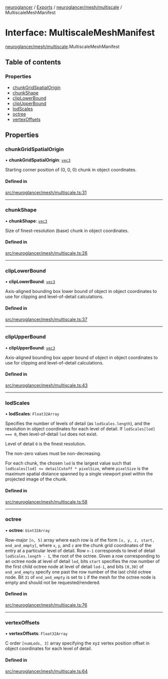 [neuroglancer](../README.md) / [Exports](../modules.md) / [neuroglancer/mesh/multiscale](../modules/neuroglancer_mesh_multiscale.md) / MultiscaleMeshManifest

# Interface: MultiscaleMeshManifest

[neuroglancer/mesh/multiscale](../modules/neuroglancer_mesh_multiscale.md).MultiscaleMeshManifest

## Table of contents

### Properties

- [chunkGridSpatialOrigin](neuroglancer_mesh_multiscale.MultiscaleMeshManifest.md#chunkgridspatialorigin)
- [chunkShape](neuroglancer_mesh_multiscale.MultiscaleMeshManifest.md#chunkshape)
- [clipLowerBound](neuroglancer_mesh_multiscale.MultiscaleMeshManifest.md#cliplowerbound)
- [clipUpperBound](neuroglancer_mesh_multiscale.MultiscaleMeshManifest.md#clipupperbound)
- [lodScales](neuroglancer_mesh_multiscale.MultiscaleMeshManifest.md#lodscales)
- [octree](neuroglancer_mesh_multiscale.MultiscaleMeshManifest.md#octree)
- [vertexOffsets](neuroglancer_mesh_multiscale.MultiscaleMeshManifest.md#vertexoffsets)

## Properties

### chunkGridSpatialOrigin

• **chunkGridSpatialOrigin**: [`vec3`](../classes/neuroglancer_util_geom.vec3.md)

Starting corner position of (0, 0, 0) chunk in object coordinates.

#### Defined in

[src/neuroglancer/mesh/multiscale.ts:31](https://github.com/ActiveBrainAtlas2/neuroglancer/blob/034b457d/src/neuroglancer/mesh/multiscale.ts#L31)

___

### chunkShape

• **chunkShape**: [`vec3`](../classes/neuroglancer_util_geom.vec3.md)

Size of finest-resolution (base) chunk in object coordinates.

#### Defined in

[src/neuroglancer/mesh/multiscale.ts:26](https://github.com/ActiveBrainAtlas2/neuroglancer/blob/034b457d/src/neuroglancer/mesh/multiscale.ts#L26)

___

### clipLowerBound

• **clipLowerBound**: [`vec3`](../classes/neuroglancer_util_geom.vec3.md)

Axis-aligned bounding box lower bound of object in object coordinates to use for clipping and
level-of-detail calculations.

#### Defined in

[src/neuroglancer/mesh/multiscale.ts:37](https://github.com/ActiveBrainAtlas2/neuroglancer/blob/034b457d/src/neuroglancer/mesh/multiscale.ts#L37)

___

### clipUpperBound

• **clipUpperBound**: [`vec3`](../classes/neuroglancer_util_geom.vec3.md)

Axis-aligned bounding box upper bound of object in object coordinates to use for clipping and
level-of-detail calculations.

#### Defined in

[src/neuroglancer/mesh/multiscale.ts:43](https://github.com/ActiveBrainAtlas2/neuroglancer/blob/034b457d/src/neuroglancer/mesh/multiscale.ts#L43)

___

### lodScales

• **lodScales**: `Float32Array`

Specifies the number of levels of detail (as `lodScales.length`), and the resolution in object
coordinates for each level of detail.  If `lodScales[lod] === 0`, then level-of-detail `lod`
does not exist.

Level of detail `0` is the finest resolution.

The non-zero values must be non-decreasing.

For each chunk, the chosen `lod` is the largest value such that
`lodScales[lod] <= detailCutoff * pixelSize`, where `pixelSize` is the maximum spatial distance
spanned by a single viewport pixel within the projected image of the chunk.

#### Defined in

[src/neuroglancer/mesh/multiscale.ts:58](https://github.com/ActiveBrainAtlas2/neuroglancer/blob/034b457d/src/neuroglancer/mesh/multiscale.ts#L58)

___

### octree

• **octree**: `Uint32Array`

Row-major `[n, 5]` array where each row is of the form `[x, y, z, start, end_and_empty]`, where
`x`, `y`, and `z` are the chunk grid coordinates of the entry at a particular level of detail.
Row `n-1` corresponds to level of detail `lodScales.length - 1`, the root of the octree.  Given
a row corresponding to an octree node at level of detail `lod`, bits `start` specifies the row
number of the first child octree node at level of detail `lod-1`, and bits `[0,30]` of
`end_and_empty` specify one past the row number of the last child octree node.  Bit `31` of
`end_and_empty` is set to `1` if the mesh for the octree node is empty and should not be
requested/rendered.

#### Defined in

[src/neuroglancer/mesh/multiscale.ts:76](https://github.com/ActiveBrainAtlas2/neuroglancer/blob/034b457d/src/neuroglancer/mesh/multiscale.ts#L76)

___

### vertexOffsets

• **vertexOffsets**: `Float32Array`

C order `[numLods, 3]` array specifying the xyz vertex position offset in object coordinates
for each level of detail.

#### Defined in

[src/neuroglancer/mesh/multiscale.ts:64](https://github.com/ActiveBrainAtlas2/neuroglancer/blob/034b457d/src/neuroglancer/mesh/multiscale.ts#L64)
